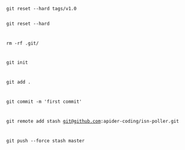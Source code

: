 <code>
git reset --hard tags/v1.0

git reset --hard

rm -rf .git/

git init

git add .

git commit -m 'first commit'

git remote add stash git@github.com:apider-coding/isn-poller.git

git push --force stash master<code>
